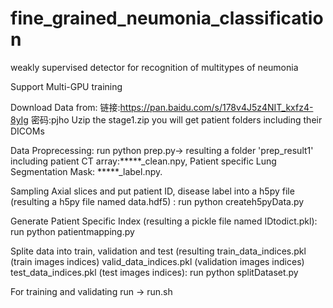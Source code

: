 # fine_grained_neumonia_classification

weakly supervised detector for recognition of multitypes of neumonia

Support Multi-GPU training 

Download Data from:
链接:https://pan.baidu.com/s/178v4J5z4NIT_kxfz4-8yIg  密码:pjho
Uzip the stage1.zip you will get patient folders including their DICOMs

Data Proprecessing:
run python prep.py-> resulting a folder 'prep_result1' including patient CT array:*****_clean.npy, Patient specific Lung Segmentation Mask: *****_label.npy.

Sampling Axial slices and put patient ID, disease label into a h5py file (resulting a h5py file named data.hdf5) :
run python createh5pyData.py 

Generate Patient Specific Index (resulting a pickle file named IDtodict.pkl): 
run python patientmapping.py 

Splite data into train, validation and test (resulting train_data_indices.pkl (train images indices) valid_data_indices.pkl (validation images indices) test_data_indices.pkl (test images indices): 
run python splitDataset.py 

For training and validating 
run -> run.sh 

